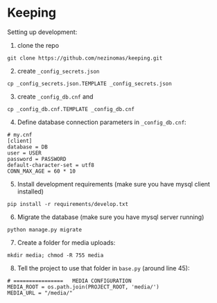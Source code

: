 # Keeping

Setting up development:

1. clone the repo
```
git clone https://github.com/nezinomas/keeping.git
```

2. create `_config_secrets.json`
```
cp _config_secrets.json.TEMPLATE _config_secrets.json
```

3. create `_config_db.cnf` and
```
cp _config_db.cnf.TEMPLATE _config_db.cnf
```

4. Define database connection parameters in `_config_db.cnf`:
```
# my.cnf
[client]
database = DB
user = USER
password = PASSWORD
default-character-set = utf8
CONN_MAX_AGE = 60 * 10
```

5. Install development requirements (make sure you have mysql client installed)
```
pip install -r requirements/develop.txt
```

6. Migrate the database (make sure you have mysql server running)
```
python manage.py migrate
```

7. Create a folder for media uploads:
```
mkdir media; chmod -R 755 media 
```

8. Tell the project to use that folder in `base.py` (around line 45):
```
# ================   MEDIA CONFIGURATION
MEDIA_ROOT = os.path.join(PROJECT_ROOT, 'media/')
MEDIA_URL = "/media/"
```